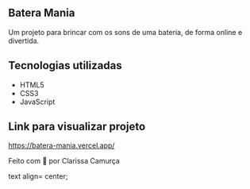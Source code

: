 ## Batera Mania
Um projeto para brincar com os sons de uma bateria, de forma online e divertida.

## Tecnologias utilizadas

* HTML5
* CSS3 
* JavaScript

## Link para visualizar projeto
https://batera-mania.vercel.app/

<p>Feito com 💜 por Clarissa Camurça<p> text align= center;
